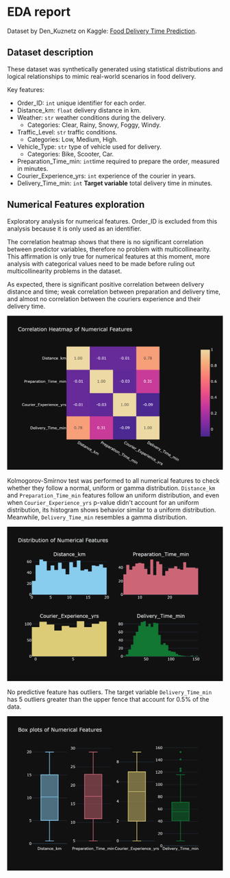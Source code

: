 # EDA report

Dataset by Den_Kuznetz on Kaggle: [Food Delivery Time Prediction](https://www.kaggle.com/datasets/denkuznetz/food-delivery-time-prediction/data?select=Food_Delivery_Times.csv).

## Dataset description

These dataset was synthetically generated using statistical distributions and logical relationships to mimic real-world scenarios in food delivery.

Key features:

* Order_ID: `int` unique identifier for each order. 
* Distance_km: `float` delivery distance in km.
* Weather: `str` weather conditions during the delivery.
    * Categories: Clear, Rainy, Snowy, Foggy, Windy.
* Traffic_Level: `str` traffic conditions.
    * Categories: Low, Medium, High.
* Vehicle_Type: `str` type of vehicle used for delivery.
    * Categories: Bike, Scooter, Car.
* Preparation_Time_min: `int`time required to prepare the order, measured in minutes.
* Courier_Experience_yrs: `int` experience of the courier in years.
* Delivery_Time_min: `int` **Target variable** total delivery time in minutes.

## Numerical Features exploration

Exploratory analysis for numerical features. Order_ID is excluded from this analysis because it is only used as an identifier.

The correlation heatmap shows that there is no significant correlation between predictor variables, therefore no problem with multicollinearity. This affirmation is only true for numerical features at this moment, more analysis with categorical values need to be made before ruling out multicollinearity problems in the dataset.

As expected, there is significant positive correlation between delivery distance and time; weak correlation between preparation and delivery time, and almost no correlation between the couriers experience and their delivery time.

![Correlation Heatmap of Numerical Features](figures/heatmap_num.png)

Kolmogorov-Smirnov test was performed to all numerical features to check whether they follow a normal, uniform or gamma distribution. `Distance_km` and `Preparation_Time_min` features follow an uniform distribution, and even when `Courier_Experience_yrs` p-value didn't account for an uniform distribution, its histogram shows behavior similar to a uniform distribution. Meanwhile, `Delivery_Time_min` resembles a gamma distribution. 

![Distribution of Numerical Features](figures/distribution_num.png)

No predictive feature has outliers. The target variable `Delivery_Time_min` has 5 outliers greater than the upper fence that account for 0.5% of the data.

![Box Plot of Numerical Features](figures/boxplots_num.png)